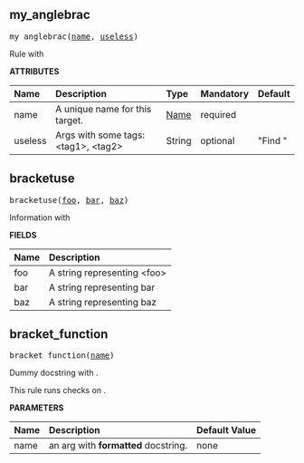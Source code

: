 <!-- Generated with Stardoc: http://skydoc.bazel.build -->

<a name="#my_anglebrac"></a>

## my_anglebrac

<pre>
my_anglebrac(<a href="#my_anglebrac-name">name</a>, <a href="#my_anglebrac-useless">useless</a>)
</pre>

Rule with <brackets>

**ATTRIBUTES**


| Name  | Description | Type | Mandatory | Default |
| :------------- | :------------- | :------------- | :------------- | :------------- |
| <a id="my_anglebrac-name"></a>name |  A unique name for this target.   | <a href="https://bazel.build/docs/build-ref.html#name">Name</a> | required |  |
| <a id="my_anglebrac-useless"></a>useless |  Args with some tags: &lt;tag1&gt;, &lt;tag2&gt;   | String | optional | "Find <brackets>" |


<a name="#bracketuse"></a>

## bracketuse

<pre>
bracketuse(<a href="#bracketuse-foo">foo</a>, <a href="#bracketuse-bar">bar</a>, <a href="#bracketuse-baz">baz</a>)
</pre>

Information with <brackets>

**FIELDS**


| Name  | Description |
| :------------- | :------------- |
| <a id="bracketuse-foo"></a>foo |  A string representing &lt;foo&gt;    |
| <a id="bracketuse-bar"></a>bar |  A string representing bar    |
| <a id="bracketuse-baz"></a>baz |  A string representing baz    |


<a name="#bracket_function"></a>

## bracket_function

<pre>
bracket_function(<a href="#bracket_function-name">name</a>)
</pre>

Dummy docstring with <brackets>.

This rule runs checks on <angle brackets>.


**PARAMETERS**


| Name  | Description | Default Value |
| :------------- | :------------- | :------------- |
| <a id="bracket_function-name"></a>name |  an arg with **formatted** docstring.   |  none |


